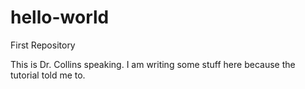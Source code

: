 # hello-world
First Repository

This is Dr. Collins speaking. I am writing some stuff here because the tutorial told me to.
